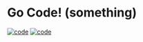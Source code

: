 # Go Code! (something)

[![code][withlove]][self]
[![code][veridian]][self]

<!-- The code in this repo is meant to serve as examples and demonstrations of data structures, algorithms and common code problems. For that reason, most of the code is contained wholly in their packages. -->

<!-- ## structures

- [queues](structure/queue)
- [stacks](structure/stack)
- [trees](structure/tree)


## examples

- [strings](example/string)
- [fizzbuzz](example/fizzbuzz)
- [numbers](example/number)
  - [primes](example/number/prime)
  - [integers](example/number/integer)
  - [floats](example/number/float)
  - [binary](example/number/binary) -->


[self]: https://github.com/noriah/code

[withlove]:https://forthebadge.com/images/badges/built-with-love.svg
[veridian]:https://forthebadge.com/images/badges/approved-by-veridian-dynamics.svg
